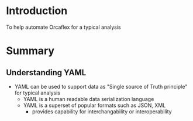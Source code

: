 # Introduction

To help automate Orcaflex for a typical analysis

# Summary



## Understanding YAML

- YAML can be used to support data as "Single source of Truth principle" for typical analysis
    - YAML is a human readable data serialization language
    - YAML is a superset of popular formats such as JSON, XML
        - provides capability for interchangability or interoperability
